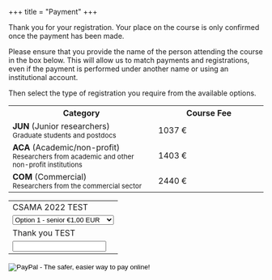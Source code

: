 +++
title = "Payment"
+++

Thank you for your registration.  Your place on the course is only confirmed once the payment has been made.  

Please ensure that you provide the name of the person attending the course in the box below.  This will allow us to match payments and registrations, even if the payment is performed under another name or using an institutional account.

Then select the type of registration you require from the available options.

<table id="fees">
<tbody>
<tr>
<th width="40%">Category</th>
<th width="30%">Course Fee</th>
</tr>
<tr>
<td><b>JUN</b> (Junior researchers)<br>
<small>Graduate students and postdocs</small></td>
<td>1037 €</td>
</tr>
<tr>
<td><b>ACA</b> (Academic/non-profit)<br>
<small>Researchers from academic and other non-profit institutions</small></td>
<td>1403 €</td>
</tr>
<tr>
<td><b>COM</b> (Commercial)<br>
<small>Researchers from the commercial sector<br>
</small></td>
<td>2440 €</td>
</tr>
</tbody>
</table>

<form target="paypal" action="https://www.paypal.com/cgi-bin/webscr" method="post">
<input type="hidden" name="cmd" value="_s-xclick">
<input type="hidden" name="hosted_button_id" value="32AA6XBGPYYTS">
<table>
<tr><td><input class="form-control" type="hidden" name="on0" value="CSAMA 2022 TEST">CSAMA 2022 TEST</td></tr>
<tr><td><select name="os0" class="form-control">
	<option value="Option 1 - senior">Option 1 - senior €1,00 EUR</option>
	<option value="Option 2 - student">Option 2 - student €1,00 EUR</option>
	<option value="Option 3 - industry">Option 3 - industry €1,00 EUR</option>
</select> </td></tr>
<tr><td><input type="hidden" name="on2" value="Thank you TEST">Thank you TEST</td></tr>
<tr><td><input type="text" name="os2" maxlength="200" class="form-control"></td></tr>
</table>
<input type="hidden" name="currency_code" value="EUR">
<input type="image" src="https://www.paypalobjects.com/en_US/i/btn/btn_cart_LG.gif" border="0" name="submit" alt="PayPal - The safer, easier way to pay online!">
<img alt="" border="0" src="https://www.paypalobjects.com/de_DE/i/scr/pixel.gif" width="1" height="1">
</form>